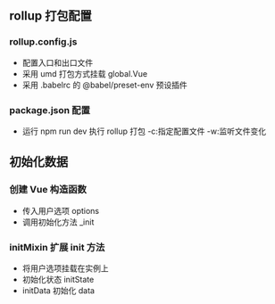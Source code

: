 ## rollup 打包配置

### rollup.config.js

- 配置入口和出口文件
- 采用 umd 打包方式挂载 global.Vue
- 采用 .babelrc 的 @babel/preset-env 预设插件

### package.json 配置

- 运行 npm run dev 执行 rollup 打包 -c:指定配置文件 -w:监听文件变化

## 初始化数据

### 创建 Vue 构造函数

- 传入用户选项 options
- 调用初始化方法 \_init

### initMixin 扩展 init 方法

- 将用户选项挂载在实例上
- 初始化状态 initState
- initData 初始化 data

